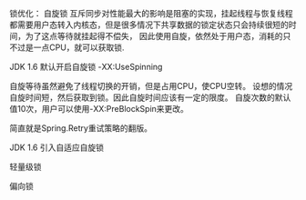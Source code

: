 锁优化：
自旋锁
互斥同步对性能最大的影响是阻塞的实现，挂起线程与恢复线程都需要用户态转入内核态，但是很多情况下共享数据的锁定状态只会持续很短的时间，为了这点等待就挂起得不偿失，
因此使用自旋，依然处于用户态，消耗的只不过是一点CPU，就可以获取锁.

JDK 1.6 默认开启自旋锁
-XX:UseSpinning

自旋等待虽然避免了线程切换的开销，但是占用CPU，使CPU空转。
设想的情况自旋时间短，然后获取到锁。因此自旋时间应该有一定的限度。
自旋次数的默认值10次，用户可以使用-XX:PreBlockSpin来更改。

简直就是Spring.Retry重试策略的翻版。

JDK 1.6 引入自适应自旋锁


轻量级锁

偏向锁
















